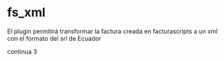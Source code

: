 # fs_xml
El plugin permitirá transformar la factura creada en facturascripts a un xml con el formato del sri de Ecuador

continua 3
